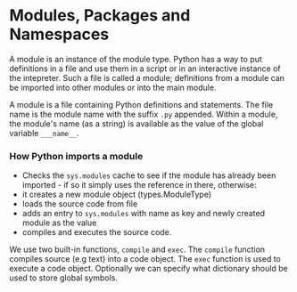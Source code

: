 # Modules, Packages and Namespaces

A module is an instance of the module type. Python has a way to put definitions in a file and use them in a script or in an interactive instance of the intepreter. Such a file is called a module; definitions from a module can be imported into other modules or into the main module.

A module is a file containing Python definitions and statements. The file name is the module name with the suffix `.py` appended. Within a module, the module's name (as a string) is available as the value of the global variable `___name__`.

### How Python imports a module

- Checks the `sys.modules` cache to see if the module has already been imported - if so it simply uses the reference in there, otherwise:
- it creates a new module object (types.ModuleType)
- loads the source code from file
- adds an entry to `sys.modules` with name as key and newly created module as the value
- compiles and executes the source code.

We use two built-in functions, `compile` and `exec`. The `compile` function compiles source (e.g text) into a code object. The `exec` function is used to execute a code object. Optionally we can specify what dictionary should be used to store global symbols.